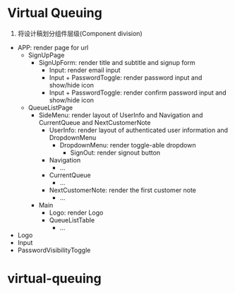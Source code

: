 # Virtual Queuing

1. 将设计稿划分组件层级(Component division)

- APP: render page for url
  - SignUpPage
    - SignUpForm: render title and subtitle and signup form
      - Input: render email input
      - Input + PasswordToggle: render password input and show/hide icon
      - Input + PasswordToggle: render confirm password input and show/hide icon
  - QueueListPage
    - SideMenu: render layout of UserInfo and Navigation and CurrentQueue and NextCustomerNote
      - UserInfo: render layout of authenticated user information and DropdownMenu
        - DropdownMenu: render toggle-able dropdown
          - SignOut: render signout button
      - Navigation
        - ...
      - CurrentQueue
        - ...
      - NextCustomerNote: render the first customer note
        - ...
    - Main
      - Logo: render Logo
      - QueueListTable
        - ...
 - Logo
 - Input
 - PasswordVisibilityToggle


# virtual-queuing
